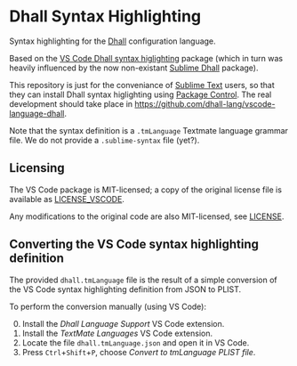 # Dhall Syntax Highlighting

Syntax highlighting for the [Dhall](https://dhall-lang.org/) configuration language.

Based on the [VS Code Dhall syntax higlighting](https://github.com/dhall-lang/vscode-language-dhall) package (which in turn was heavily influenced by the now non-existant [Sublime Dhall](https://github.com/SQbQxeKd3JHD8/SublimeDhall) package).

This repository is just for the conveniance of [Sublime Text](https://www.sublimetext.com/) users, so that they can install Dhall syntax higlighting using [Package Control](https://packagecontrol.io/). The real development should take place in https://github.com/dhall-lang/vscode-language-dhall.

Note that the syntax definition is a `.tmLanguage` Textmate language grammar file. We do not provide a `.sublime-syntax` file (yet?).

## Licensing

The VS Code package is MIT-licensed; a copy of the original license file is available as [LICENSE_VSCODE](https://github.com/kukimik/dhall-sublime-syntax/blob/work/LICENSE_VSCODE).

Any modifications to the original code are also MIT-licensed, see [LICENSE](https://github.com/kukimik/dhall-sublime-syntax/blob/work/LICENSE).


## Converting the VS Code syntax highlighting definition

The provided `dhall.tmLanguage` file is the result of a simple conversion of the VS Code syntax highlighting definition from JSON to PLIST.

To perform the conversion manually (using VS Code):

0. Install the *Dhall Language Support* VS Code extension.
1. Install the *TextMate Languages* VS Code extension.
2. Locate the file `dhall.tmLanguage.json` and open it in VS Code.
3. Press `Ctrl`+`Shift`+`P`, choose *Convert to tmLanguage PLIST file*.
